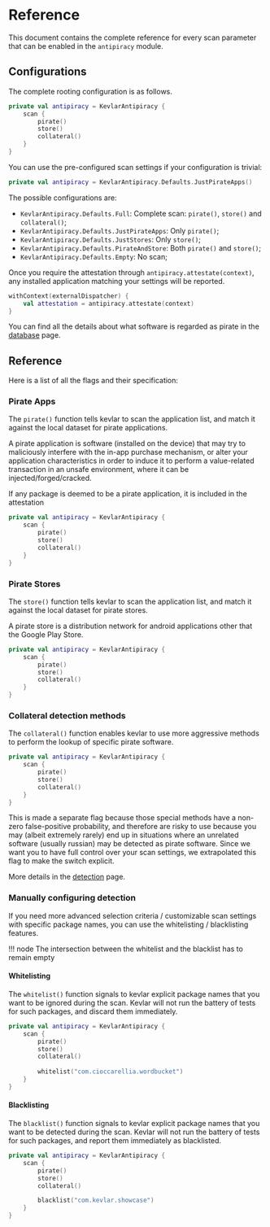 # Reference

This document contains the complete reference for every scan parameter that can be enabled in the `antipiracy` module.

## Configurations

The complete rooting configuration is as follows.

```kotlin title="Complete settings"
private val antipiracy = KevlarAntipiracy {
    scan {
        pirate()
        store()
        collateral()
    }
}
```

You can use the pre-configured scan settings if your configuration is trivial:

```kotlin title="Automatic settings"
private val antipiracy = KevlarAntipiracy.Defaults.JustPirateApps()
```

The possible configurations are:

- `KevlarAntipiracy.Defaults.Full`: Complete scan: `pirate()`, `store()` and `collateral()`;
- `KevlarAntipiracy.Defaults.JustPirateApps`: Only `pirate()`;
- `KevlarAntipiracy.Defaults.JustStores`: Only `store()`;
- `KevlarAntipiracy.Defaults.PirateAndStore`: Both `pirate()` and `store()`;
- `KevlarAntipiracy.Defaults.Empty`: No scan;

Once you require the attestation through `antipiracy.attestate(context)`, any installed application matching your settings will be reported.

```kotlin
withContext(externalDispatcher) {
    val attestation = antipiracy.attestate(context)
}
```

You can find all the details about what software is regarded as pirate in the [database](database.md) page.

## Reference
Here is a list of all the flags and their specification:

### Pirate Apps 
The `pirate()` function tells kevlar to scan the application list, and match it against the local dataset for pirate applications.

A pirate application is software (installed on the device) that may try to maliciously interfere with the in-app purchase mechanism, or alter your application characteristics in order to induce it to perform a value-related transaction in an unsafe environment, where it can be injected/forged/cracked.

If any package is deemed to be a pirate application, it is included in the attestation

```kotlin hl_lines="3"
private val antipiracy = KevlarAntipiracy {
    scan {
        pirate()
        store()
        collateral()
    }
}
```



### Pirate Stores
The `store()` function tells kevlar to scan the application list, and match it against the local dataset for pirate stores.

A pirate store is a distribution network for android applications other that the Google Play Store.

```kotlin hl_lines="4"
private val antipiracy = KevlarAntipiracy {
    scan {
        pirate()
        store()
        collateral()
    }
}
```


### Collateral detection methods
The `collateral()` function enables kevlar to use more aggressive methods to perform the lookup of
specific pirate software.

```kotlin hl_lines="5"
private val antipiracy = KevlarAntipiracy {
    scan {
        pirate()
        store()
        collateral()
    }
}
```

This is made a separate flag because those special methods have a non-zero false-positive probability, 
and therefore are risky to use because you may (albeit extremely rarely) end up in situations where an unrelated
software (usually russian) may be detected as pirate software. Since we want you to have full control over 
your scan settings, we extrapolated this flag to make the switch explicit.

More details in the [detection](detection.md#collateral-tools) page.


### Manually configuring detection
If you need more advanced selection criteria / customizable scan settings with specific package names, you can use the whitelisting / blacklisting features.


!!! node
	The intersection between the whitelist and the blacklist has to remain empty

#### Whitelisting
The `whitelist()` function signals to kevlar explicit package names that you want to be ignored during the scan.
Kevlar will not run the battery of tests for such packages, and discard them immediately.

```kotlin hl_lines="7"
private val antipiracy = KevlarAntipiracy {
    scan {
        pirate()
        store()
        collateral()
	    
	    whitelist("com.cioccarellia.wordbucket")
    }
}
```


#### Blacklisting
The `blacklist()` function signals to kevlar explicit package names that you want to be detected during the scan.
Kevlar will not run the battery of tests for such packages, and report them immediately as blacklisted.

```kotlin hl_lines="7"
private val antipiracy = KevlarAntipiracy {
    scan {
        pirate()
        store()
        collateral()

        blacklist("com.kevlar.showcase")
    }
}
```

